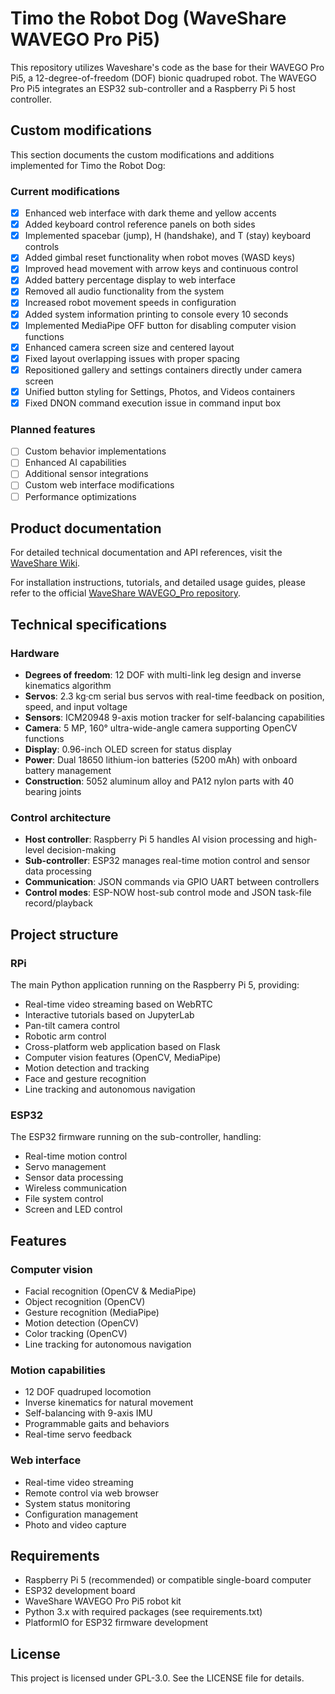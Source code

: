 # Timo the Robot Dog (WaveShare WAVEGO Pro Pi5)

This repository utilizes Waveshare's code as the base for their WAVEGO Pro Pi5, a 12-degree-of-freedom (DOF) bionic quadruped robot. The WAVEGO Pro Pi5 integrates an ESP32 sub-controller and a Raspberry Pi 5 host controller.

## Custom modifications

This section documents the custom modifications and additions implemented for Timo the Robot Dog:

### Current modifications
- [x] Enhanced web interface with dark theme and yellow accents
- [x] Added keyboard control reference panels on both sides
- [x] Implemented spacebar (jump), H (handshake), and T (stay) keyboard controls
- [x] Added gimbal reset functionality when robot moves (WASD keys)
- [x] Improved head movement with arrow keys and continuous control
- [x] Added battery percentage display to web interface
- [x] Removed all audio functionality from the system
- [x] Increased robot movement speeds in configuration
- [x] Added system information printing to console every 10 seconds
- [x] Implemented MediaPipe OFF button for disabling computer vision functions
- [x] Enhanced camera screen size and centered layout
- [x] Fixed layout overlapping issues with proper spacing
- [x] Repositioned gallery and settings containers directly under camera screen
- [x] Unified button styling for Settings, Photos, and Videos containers
- [x] Fixed DNON command execution issue in command input box

### Planned features
- [ ] Custom behavior implementations
- [ ] Enhanced AI capabilities
- [ ] Additional sensor integrations
- [ ] Custom web interface modifications
- [ ] Performance optimizations

## Product documentation

For detailed technical documentation and API references, visit the [WaveShare Wiki](https://www.waveshare.com/wiki/WAVEGO_Pro). 

For installation instructions, tutorials, and detailed usage guides, please refer to the official [WaveShare WAVEGO_Pro repository](https://github.com/waveshareteam/WAVEGO_Pro).

## Technical specifications

### Hardware
- **Degrees of freedom**: 12 DOF with multi-link leg design and inverse kinematics algorithm
- **Servos**: 2.3 kg·cm serial bus servos with real-time feedback on position, speed, and input voltage
- **Sensors**: ICM20948 9-axis motion tracker for self-balancing capabilities
- **Camera**: 5 MP, 160° ultra-wide-angle camera supporting OpenCV functions
- **Display**: 0.96-inch OLED screen for status display
- **Power**: Dual 18650 lithium-ion batteries (5200 mAh) with onboard battery management
- **Construction**: 5052 aluminum alloy and PA12 nylon parts with 40 bearing joints

### Control architecture
- **Host controller**: Raspberry Pi 5 handles AI vision processing and high-level decision-making
- **Sub-controller**: ESP32 manages real-time motion control and sensor data processing
- **Communication**: JSON commands via GPIO UART between controllers
- **Control modes**: ESP-NOW host-sub control mode and JSON task-file record/playback

## Project structure

### RPi
The main Python application running on the Raspberry Pi 5, providing:
- Real-time video streaming based on WebRTC
- Interactive tutorials based on JupyterLab
- Pan-tilt camera control
- Robotic arm control
- Cross-platform web application based on Flask
- Computer vision features (OpenCV, MediaPipe)
- Motion detection and tracking
- Face and gesture recognition
- Line tracking and autonomous navigation

### ESP32
The ESP32 firmware running on the sub-controller, handling:
- Real-time motion control
- Servo management
- Sensor data processing
- Wireless communication
- File system control
- Screen and LED control

## Features

### Computer vision
- Facial recognition (OpenCV & MediaPipe)
- Object recognition (OpenCV)
- Gesture recognition (MediaPipe)
- Motion detection (OpenCV)
- Color tracking (OpenCV)
- Line tracking for autonomous navigation

### Motion capabilities
- 12 DOF quadruped locomotion
- Inverse kinematics for natural movement
- Self-balancing with 9-axis IMU
- Programmable gaits and behaviors
- Real-time servo feedback

### Web interface
- Real-time video streaming
- Remote control via web browser
- System status monitoring
- Configuration management
- Photo and video capture

## Requirements

- Raspberry Pi 5 (recommended) or compatible single-board computer
- ESP32 development board
- WaveShare WAVEGO Pro Pi5 robot kit
- Python 3.x with required packages (see requirements.txt)
- PlatformIO for ESP32 firmware development

## License

This project is licensed under GPL-3.0. See the LICENSE file for details.
